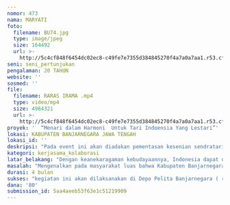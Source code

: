 ```yaml
---
nomor: 473
nama: MARYATI
foto:
  filename: BU74.jpg
  type: image/jpeg
  size: 164492
  url: >-
    http://5c4cf848f6454dc02ec8-c49fe7e7355d384845270f4a7a0a7aa1.r53.cf2.rackcdn.com/aa10fcad-78b2-4719-923d-89e5f05c8f2b/BU74.jpg
seni: seni_pertunjukan
pengalaman: 20 TAHUN
website: ''
sosmed: ''
file:
  filename: RARAS IRAMA .mp4
  type: video/mp4
  size: 4964321
  url: >-
    http://5c4cf848f6454dc02ec8-c49fe7e7355d384845270f4a7a0a7aa1.r53.cf2.rackcdn.com/0b3fff2f-2634-448c-be83-ea0b5fc3ea62/RARAS%20IRAMA%20.mp4
proyek: '  “Menari dalam Harmoni  Untuk Tari Indoensia Yang Lestari”'
lokasi: KABUPATEN BANJARNEGARA JAWA TENGAH
lokasi_id: ''
deskripsi: "Pada event ini akan diadakan pementasan kesenian sendratari Dumadining Kali Serayu serta pentas tari lainnya berupa tarian lepas seperti tari kreasi baru (tari cadhik ayu, tari bebek, tari medat medhut, tari tumandang, dan tari dawet ayu) dari anak didik Sangar Tari Raras Irama.\r\n"
kategori: kerjasama_kolaborasi
latar_belakang: "Dengan keanekaragaman kebudayaannya, Indonesia dapat dikatakan mempunyai keunggulan dibandingkan negara lainnya. Indonesia mempunyai potret kebudayaan yang lengkap dan bervariasi. Namun yang berkembang saat ini banyaknya mayoritas orang yang sudah mulai mengabaikan bahkan melupakan kebudayaan bangsa seperti halnya tarian tradisional. Melihat fenomena ini kita memang tidak lantas dapat menyalahkan masyarakat dan keadaan. Keberhasilan dalam melestarikan warisan budaya bangsa menjadi tantangan dan tugas bersama. Oleh karena itu kegiatan pelestarian budaya tari menjadi sangat penting. \r\n\r\nSebagai bentuk upaya melestarikan budaya tari maka Sanggar Raras Irama akan menyelenggarakan event budaya seni tari dengan mengangkat salah satu aspek budaya yaitu tari dengan genre Sendratari. Sendratari merupakan pertunjukan seni berupa drama dan tari. Drama atau cerita yang disajikan dalam bentuk tarian tanpa adanya dialog, biasanya diiringi oleh musik (gamelan). \r\nSanggar Raras Irama adalah salah satu sanggar di Kabupaten Banjarnegara yang masih aktif saat ini. Awal berdirinya di prakarsai oleh Ki Dalang Sarjono pada tahun 1982. Sejak Awal berdirinya sanggar ini dimulai dari karawitan dan pedalangan namun pada perkembangnnya seni tari mask pada kegiatan sanggar ini kira-kira di tahun 2009 sampai saat ini. Peserta  di sanggar ini mulai dari usia anak-anak hingga dewasa, dari umur 4-30 tahun.\r\n"
masalah: "Mengenalkan pada masyarakat luas bahwa Kabupaten Banjarnegara adalah daerah yang berada di aliran sungai kali serayu yang merupakan sungai terpanjang di Jawa Tengah, selain itu Kabupaten Banjarnegara memiliki potensi yang besar akan keseniannya. Pada kegiatan ini berusaha mewadahi generasi muda di daerah Kabupaten Banjarnegara antara lain Penari dapat mengembangkan kreatifitas seni tari, Masyarakat dan penari lebih mengenal seni budaya tari serta Mendidik masyarakat untuk menyadari pentingnya mewarisi dan melestarikan nilai-nilai keindahan seni tari dan budaya bangsa.\r\n"
durasi: 4 bulan
sukses: "kegiatan ini akan dilaksanakan di Depo Pelita Banjarnegara ( ruang publik terbesar di daerah Banjarnegara ),Meningkatnya mutu kualitas budaya dan tradisi di Daerah Banjarnegara , Mengangkat kembali kesenian lokal seihngga mendorong hidupnya kembali kesenian lokal di daerah Banjarnegara . Dukungan dari orang tua siswa dan pemerintah daerah Kabupaten Banjarnegara untuk kegiatan ini. \r\n"
dana: '80'
submission_id: 5aa4aeeb53f63e1c51219909
---
```

